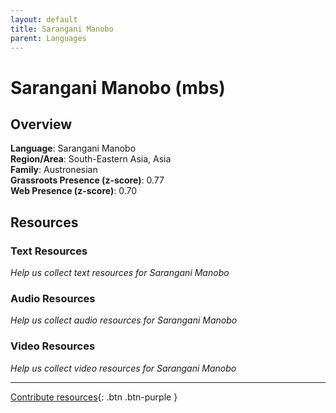 ```yaml
---
layout: default
title: Sarangani Manobo
parent: Languages
---
```


# Sarangani Manobo (mbs)

## Overview

**Language**: Sarangani Manobo  
**Region/Area**: South-Eastern Asia, Asia  
**Family**: Austronesian  
**Grassroots Presence (z-score)**: 0.77  
**Web Presence (z-score)**: 0.70  

## Resources

### Text Resources
*Help us collect text resources for Sarangani Manobo*

### Audio Resources
*Help us collect audio resources for Sarangani Manobo*

### Video Resources
*Help us collect video resources for Sarangani Manobo*

---

[Contribute resources](https://forms.office.com/e/1SfLJx3u1r){: .btn .btn-purple }
